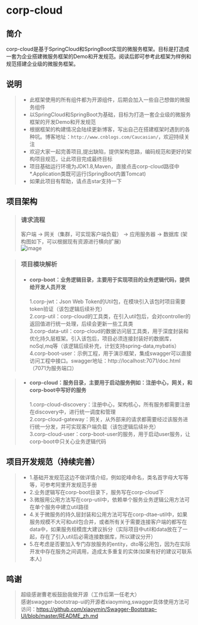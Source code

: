 # corp-cloud


## 简介
  corp-cloud是基于SpringCloud和SpringBoot实现的微服务框架。目标是打造成一套为企业搭建微服务框架的Demo和开发规范。阅读后即可参考此框架为样例和规范搭建企业级的微服务框架。


## 说明
> * 此框架使用的所有组件都为开源组件，后期会加入一些自己想做的微服务组件</br>
> * 以SpringCloud和SpringBoot为基础，目标为打造一套企业级的微服务框架的开发Demo和开发规范</br>
> * 根据框架的构建情况会陆续更新博客，写出自己在搭建框架时遇到的各种坑。博客地址：`http://www.cnblogs.com/Caucasian/`，欢迎持续关注</br>
> * 欢迎大家一起完善项目,提出缺陷，提供架构思路，编码规范和更好的架构项目规范，让此项目完成最终目标</br>
> * 项目基础运行环境为JDK1.8,Maven，直接点击corp-cloud路径中*.Application类既可运行(SpringBoot内置Tomcat)</br>
> * 如果此项目有帮助，请点击star支持一下</br>


## 项目架构
> ### 请求流程
>  客户端 -> 网关（集群，可实现客户端负载） -> 应用服务器 -> 数据库 (架构图如下，可以根据现有资源进行横向扩展)</br>
>  ![image](https://images2018.cnblogs.com/blog/853208/201803/853208-20180307003532727-3534740.png)

> ### 项目模块解析
> *    #### corp-boot：业务逻辑目录，主要用于实现项目的业务逻辑代码，提供给开发人员开发</br>
>       1.corp-jwt：Json Web Token的Util包，在模块引入该包时项目需要token验证（该包逻辑后续补充）</br>
>       2.corp-util：corp-cloud的工具类，在引入util包后，会对controller的返回值进行统一处理，后续会更新一些工具类</br>
>       3.corp-data-util：corp-cloud的数据访问层工具类，用于深度封装和优化持久层框架。引入该包后，项目必须连接封装好的数据库，noSql,mq等（该逻辑后续补充，计划支持spring-data,mybatis）</br>
>       4.corp-boot-user：示例工程，用于演示框架，集成swagger可以直接访问工程中接口。swagger地址：http://localhost:7071/doc.html （7071为服务端口）</br>

> *    #### corp-cloud：服务目录，主要用于启动服务例如：注册中心，网关，和corp-boot中写好的服务</br>
>       1.corp-cloud-discovery：注册中心，架构核心，所有服务都需要注册在discovery中，进行统一调度和管理</br>
>       2.corp-cloud-gateway：网关，从外部来的请求都需要经过该服务进行统一分发，并可实现客户端负载（该包逻辑后续补充）</br>
>       3.corp-cloud-user：corp-boot-user的服务，用于启动user服务，让corp-boot中只关心业务逻辑代码</br>

## 项目开发规范（持续完善）
> *   1.基础开发规范这边不做详情介绍，例如驼峰命名，类名首字母大写等等，可参考阿里开发规范手册</br>
> *   2.业务逻辑写在corp-boot目录下，服务写在corp-cloud下</br>
> *   3.微服用公用方法写在corp-util中，依赖单个服务业务逻辑公用方法可在单个服务中建立util路径</br>
> *   4.关于微服务的持久层封装和公用方法可写在corp-dtae-util中，如果服务规模不大可和util包合并，或者所有关于需要连接客户端的都写在data中，如果服务规模庞大建议拆分（实际项目中util和data放在了一起，存在了引入util后必需连接数据库，所以建议分开）</br>
> *   5.在考虑是否要加入专门存放服务的entity，dto等公用包，因为在实际开发中存在服务之间调用，造成太多重复的实体(如果有好的建议可联系本人)</br>
##  鸣谢
> 超级感谢曹老板鼓励我做开源（工作后第一任老大）</br>
> 感谢swagger-bootstrap-ui的开源者xiaoyming,swagger具体使用方法可访问：https://github.com/xiaoymin/Swagger-Bootstrap-UI/blob/master/README_zh.md</br>
